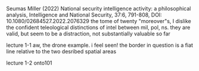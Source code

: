 Seumas Miller (2022) National security intelligence activity: a philosophical analysis, Intelligence and National Security, 37:6, 791-808, DOI: 10.1080/02684527.2022.2076329
the tome of twenty "moreover"s, I dislike the confident teleological distinctions of intel between mil, pol, ns. they are valid, but seem to be a distraction, not substantially valuable so far

lecture 1-1 
aw, the drone example. i feel seen! the border in question is a fiat line relative to the two desribed spatial areas

lecture 1-2 onto101
